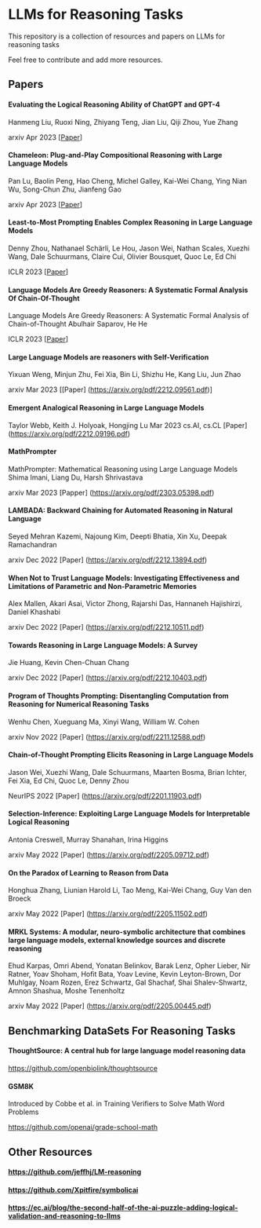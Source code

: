 # LLMs for Reasoning Tasks


This repository is a collection of resources and papers on LLMs for reasoning tasks

Feel free to contribute and add more resources.
 

## Papers

#### Evaluating the Logical Reasoning Ability of ChatGPT and GPT-4
Hanmeng Liu, Ruoxi Ning, Zhiyang Teng, Jian Liu, Qiji Zhou, Yue Zhang

arxiv Apr 2023 [[Paper](https://arxiv.org/pdf/2304.03439.pdf)] 

#### Chameleon: Plug-and-Play Compositional Reasoning with Large Language Models
Pan Lu, Baolin Peng, Hao Cheng, Michel Galley, Kai-Wei Chang, Ying Nian Wu, Song-Chun Zhu, Jianfeng Gao 

arxiv Apr 2023 [[Paper](https://arxiv.org/pdf/2304.09842.pdf)] 

#### Least-to-Most Prompting Enables Complex Reasoning in Large Language Models
Denny Zhou, Nathanael Schärli, Le Hou, Jason Wei, Nathan Scales, Xuezhi Wang, Dale Schuurmans, Claire Cui, Olivier Bousquet, Quoc Le, Ed Chi

ICLR 2023 [[Paper](https://arxiv.org/pdf/2205.10625.pdf)]

#### Language Models Are Greedy Reasoners: A Systematic Formal Analysis Of Chain-Of-Thought
Language Models Are Greedy Reasoners: A Systematic Formal Analysis of Chain-of-Thought
Abulhair Saparov, He He

ICLR 2023 [[Paper](https://arxiv.org/pdf/2210.01240.pdf)]

#### Large Language Models are reasoners with Self-Verification
Yixuan Weng, Minjun Zhu, Fei Xia, Bin Li, Shizhu He, Kang Liu, Jun Zhao 

arxiv Mar 2023 [[Paper] (https://arxiv.org/pdf/2212.09561.pdf)]

#### Emergent Analogical Reasoning in Large Language Models
Taylor Webb, Keith J. Holyoak, Hongjing Lu
Mar 2023 cs.AI, cs.CL [Paper] (https://arxiv.org/pdf/2212.09196.pdf)

####  MathPrompter 
MathPrompter: Mathematical Reasoning using Large Language Models
Shima Imani, Liang Du, Harsh Shrivastava

arxiv Mar 2023 [Papper] (https://arxiv.org/pdf/2303.05398.pdf)

#### LAMBADA: Backward Chaining for Automated Reasoning in Natural Language
Seyed Mehran Kazemi, Najoung Kim, Deepti Bhatia, Xin Xu, Deepak Ramachandran 

arxiv Dec 2022 [Paper] (https://arxiv.org/pdf/2212.13894.pdf)

#### When Not to Trust Language Models: Investigating Effectiveness and Limitations of Parametric and Non-Parametric Memories
Alex Mallen, Akari Asai, Victor Zhong, Rajarshi Das, Hannaneh Hajishirzi, Daniel Khashabi 

arxiv Dec 2022 [Paper] (https://arxiv.org/pdf/2212.10511.pdf)

#### Towards Reasoning in Large Language Models: A Survey
Jie Huang, Kevin Chen-Chuan Chang

arxiv Dec 2022 [Paper] (https://arxiv.org/pdf/2212.10403.pdf)

#### Program of Thoughts Prompting: Disentangling Computation from Reasoning for Numerical Reasoning Tasks
Wenhu Chen, Xueguang Ma, Xinyi Wang, William W. Cohen

arxiv Nov 2022 [Paper] (https://arxiv.org/pdf/2211.12588.pdf)

#### Chain-of-Thought Prompting Elicits Reasoning in Large Language Models
Jason Wei, Xuezhi Wang, Dale Schuurmans, Maarten Bosma, Brian Ichter, Fei Xia, Ed Chi, Quoc Le, Denny Zhou 

NeurIPS 2022 [Paper] (https://arxiv.org/pdf/2201.11903.pdf)

#### Selection-Inference: Exploiting Large Language Models for Interpretable Logical Reasoning
Antonia Creswell, Murray Shanahan, Irina Higgins

arxiv May 2022 [Paper] (https://arxiv.org/pdf/2205.09712.pdf)

#### On the Paradox of Learning to Reason from Data
Honghua Zhang, Liunian Harold Li, Tao Meng, Kai-Wei Chang, Guy Van den Broeck 

arxiv May 2022 [Paper] (https://arxiv.org/pdf/2205.11502.pdf)

#### MRKL Systems: A modular, neuro-symbolic architecture that combines large language models, external knowledge sources and discrete reasoning
Ehud Karpas, Omri Abend, Yonatan Belinkov, Barak Lenz, Opher Lieber, Nir Ratner, Yoav Shoham, Hofit Bata, Yoav Levine, Kevin Leyton-Brown, Dor Muhlgay, Noam Rozen, Erez Schwartz, Gal Shachaf, Shai Shalev-Shwartz, Amnon Shashua, Moshe Tenenholtz

arxiv May 2022 [Paper] (https://arxiv.org/pdf/2205.00445.pdf)

## Benchmarking DataSets For Reasoning Tasks

#### ThoughtSource: A central hub for large language model reasoning data

https://github.com/openbiolink/thoughtsource

#### GSM8K
Introduced by Cobbe et al. in Training Verifiers to Solve Math Word Problems

https://github.com/openai/grade-school-math

## Other Resources 

#### https://github.com/jeffhj/LM-reasoning

#### https://github.com/Xpitfire/symbolicai

#### https://ec.ai/blog/the-second-half-of-the-ai-puzzle-adding-logical-validation-and-reasoning-to-llms

